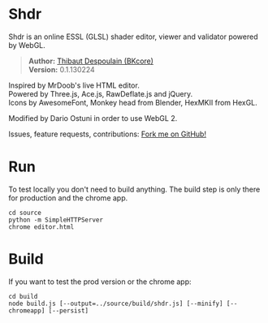 Shdr
====

Shdr is an online ESSL (GLSL) shader editor, viewer and validator powered by WebGL.

> **Author:** [Thibaut Despoulain (BKcore)](http://bkcore.com)  
> **Version:** 0.1.130224

Inspired by MrDoob's live HTML editor.  
Powered by Three.js, Ace.js, RawDeflate.js and jQuery.  
Icons by AwesomeFont, Monkey head from Blender, HexMKII from HexGL.

Modified by Dario Ostuni in order to use WebGL 2.

Issues, feature requests, contributions:
[Fork me on GitHub!](https://github.com/BKcore/Shdr)

# Run
To test locally you don't need to build anything. The build step is only there for production and the chrome app.
```
cd source
python -m SimpleHTTPServer
chrome editor.html
```

# Build
If you want to test the prod version or the chrome app:
```
cd build
node build.js [--output=../source/build/shdr.js] [--minify] [--chromeapp] [--persist]
```
